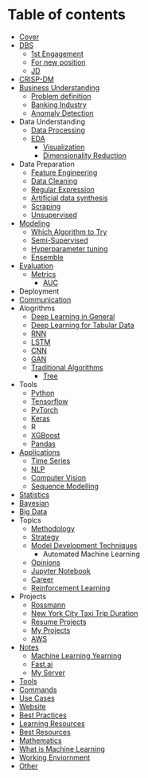 # Table of contents

* [Cover](README.md)
* [DBS](dbs/README.md)
  * [1st Engagement](dbs/1st-engagement.md)
  * [For new position](dbs/for-new-position.md)
  * [JD](dbs/jd.md)
* [CRISP-DM](the-machine-learning-process.md)
* [Business Understanding](business-understanding/README.md)
  * [Problem definition](business-understanding/analysing-problem.md)
  * [Banking Industry](business-understanding/fs.md)
  * [Anomaly Detection](business-understanding/anomaly-detection.md)
* Data Understanding
  * [Data Processing](untitled-6/untitled-1-2.md)
  * [EDA](untitled-6/eda/README.md)
    * [Visualization](untitled-6/eda/visualization.md)
    * [Dimensionality Reduction](untitled-6/eda/dimensionality-reduction.md)
* Data Preparation
  * [Feature Engineering](data-preparation/feature-engineering.md)
  * [Data Cleaning](data-preparation/data-cleaning.md)
  * [Regular Expression](data-preparation/regular-expression.md)
  * [Artificial data synthesis](data-preparation/artificial-data-synthesis.md)
  * [Scraping](data-preparation/scraping.md)
  * [Unsupervised](data-preparation/unsupervised.md)
* [Modeling](modeling/README.md)
  * [Which Algorithm to Try](modeling/comparing-algorithms.md)
  * [Semi-Supervised](modeling/untitled-4-1.md)
  * [Hyperparameter tuning](modeling/hyperparameter-tuning.md)
  * [Ensemble](modeling/ensemble.md)
* [Evaluation](untitled-1-1/README.md)
  * [Metrics](untitled-1-1/evaluating-models/README.md)
    * [AUC](untitled-1-1/evaluating-models/auc.md)
* Deployment
* [Communication](communication.md)
* Alogrithms
  * [Deep Learning in General](alogrithms/deep-learning.md)
  * [Deep Learning for Tabular Data](alogrithms/tabular-data.md)
  * [RNN](alogrithms/rnn.md)
  * [LSTM](alogrithms/lstm.md)
  * [CNN](alogrithms/cnn.md)
  * [GAN](alogrithms/gan.md)
  * [Traditional Algorithms](alogrithms/traditional-algorithms/README.md)
    * [Tree](alogrithms/traditional-algorithms/tree.md)
* Tools
  * [Python](tools/python.md)
  * [Tensorflow](tools/tensorflow.md)
  * [PyTorch](tools/pytorch.md)
  * [Keras](tools/untitled.md)
  * R
  * [XGBoost](tools/xgboost.md)
  * [Pandas](tools/pandas.md)
* [Applications](applications/README.md)
  * [Time Series](applications/time-series.md)
  * [NLP](applications/untitled-4.md)
  * [Computer Vision](applications/computer-vision.md)
  * [Sequence Modelling](applications/sequence-modelling.md)
* [Statistics](stats.md)
* [Bayesian](bayesian.md)
* [Big Data](big-data.md)
* Topics
  * [Methodology](topics/methodology.md)
  * [Strategy](topics/untitled.md)
  * [Model Development Techniques](topics/model-development-techniques/README.md)
    * Automated Machine Learning
  * [Opinions](topics/opinions.md)
  * [Jupyter Notebook](topics/jupyter-notebook.md)
  * [Career](topics/career.md)
  * [Reinforcement Learning](topics/reinforcement-learning.md)
* Projects
  * [Rossmann](untitled-5/rossmann.md)
  * [New York City Taxi Trip Duration](untitled-5/new-york-city-taxi-trip-duration.md)
  * [Resume Projects](untitled-5/resume-projects.md)
  * [My Projects](untitled-5/my-projects.md)
  * [AWS](untitled-5/aws.md)
* [Notes](notes/README.md)
  * [Machine Learning Yearning](notes/machine-learning-yearning.md)
  * [Fast.ai](notes/fast.ai.md)
  * [My Server](notes/my-server.md)
* [Tools](untitled.md)
* [Commands](untitled-1.md)
* [Use Cases](untitled-3.md)
* [Website](website.md)
* [Best Practices](best-practices.md)
* [Learning Resources](learning-resources.md)
* [Best Resources](best-resources.md)
* [Mathematics](math.md)
* [What is Machine Learning](untitled-4.md)
* [Working Enviornment](working-enviornment.md)
* [Other](other.md)

